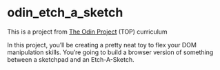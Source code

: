 # odin_etch_a_sketch

This is a project from [The Odin Project](https://www.theodinproject.com/) (TOP) curriculum

In this project, you’ll be creating a pretty neat toy to flex your DOM manipulation skills. You’re going to build a browser version of something between a sketchpad and an Etch-A-Sketch.
